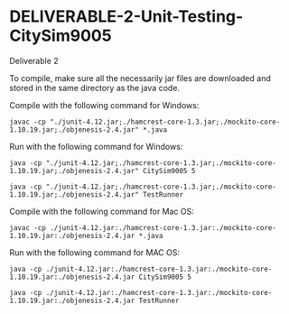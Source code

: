 # DELIVERABLE-2-Unit-Testing-CitySim9005
Deliverable 2

To compile, make sure all the necessarily jar files are downloaded and stored in the same directory as the java code.

Compile with the following command for Windows:

```javac -cp "./junit-4.12.jar;./hamcrest-core-1.3.jar;./mockito-core-1.10.19.jar;./objenesis-2.4.jar" *.java```

Run with the following command for Windows:

```java -cp "./junit-4.12.jar;./hamcrest-core-1.3.jar;./mockito-core-1.10.19.jar;./objenesis-2.4.jar" CitySim9005 5```

```java -cp "./junit-4.12.jar;./hamcrest-core-1.3.jar;./mockito-core-1.10.19.jar;./objenesis-2.4.jar" TestRunner```

Compile with the following command for Mac OS:

```javac -cp ./junit-4.12.jar:./hamcrest-core-1.3.jar:./mockito-core-1.10.19.jar:./objenesis-2.4.jar *.java```

Run with the following command for MAC OS:

```java -cp ./junit-4.12.jar:./hamcrest-core-1.3.jar:./mockito-core-1.10.19.jar:./objenesis-2.4.jar CitySim9005 5```

```java -cp ./junit-4.12.jar:./hamcrest-core-1.3.jar:./mockito-core-1.10.19.jar:./objenesis-2.4.jar TestRunner```
